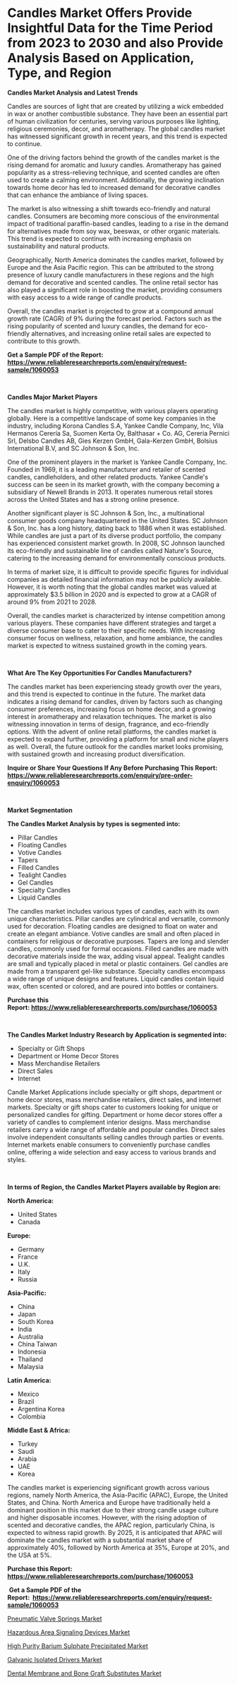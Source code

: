 <p><h1>Candles Market Offers Provide Insightful Data for the Time Period from 2023 to 2030 and also Provide Analysis Based on Application, Type, and Region</h1></p><p><strong>Candles Market Analysis and Latest Trends</strong></p>
<p><p>Candles are sources of light that are created by utilizing a wick embedded in wax or another combustible substance. They have been an essential part of human civilization for centuries, serving various purposes like lighting, religious ceremonies, decor, and aromatherapy. The global candles market has witnessed significant growth in recent years, and this trend is expected to continue.</p><p>One of the driving factors behind the growth of the candles market is the rising demand for aromatic and luxury candles. Aromatherapy has gained popularity as a stress-relieving technique, and scented candles are often used to create a calming environment. Additionally, the growing inclination towards home decor has led to increased demand for decorative candles that can enhance the ambiance of living spaces.</p><p>The market is also witnessing a shift towards eco-friendly and natural candles. Consumers are becoming more conscious of the environmental impact of traditional paraffin-based candles, leading to a rise in the demand for alternatives made from soy wax, beeswax, or other organic materials. This trend is expected to continue with increasing emphasis on sustainability and natural products.</p><p>Geographically, North America dominates the candles market, followed by Europe and the Asia Pacific region. This can be attributed to the strong presence of luxury candle manufacturers in these regions and the high demand for decorative and scented candles. The online retail sector has also played a significant role in boosting the market, providing consumers with easy access to a wide range of candle products.</p><p>Overall, the candles market is projected to grow at a compound annual growth rate (CAGR) of 9% during the forecast period. Factors such as the rising popularity of scented and luxury candles, the demand for eco-friendly alternatives, and increasing online retail sales are expected to contribute to this growth.</p></p>
<p><strong>Get a Sample PDF of the Report:&nbsp; <a href="https://www.reliableresearchreports.com/enquiry/request-sample/1060053">https://www.reliableresearchreports.com/enquiry/request-sample/1060053</a></strong></p>
<p>&nbsp;</p>
<p><strong>Candles Major Market Players</strong></p>
<p><p>The candles market is highly competitive, with various players operating globally. Here is a competitive landscape of some key companies in the industry, including Korona Candles S.A, Yankee Candle Company, Inc, Vila Hermanos Cerería Sa, Suomen Kerta Oy, Balthasar + Co. AG, Cereria Pernici Srl, Delsbo Candles AB, Gies Kerzen GmbH, Gala-Kerzen GmbH, Bolsius International B.V, and SC Johnson & Son, Inc.</p><p>One of the prominent players in the market is Yankee Candle Company, Inc. Founded in 1969, it is a leading manufacturer and retailer of scented candles, candleholders, and other related products. Yankee Candle's success can be seen in its market growth, with the company becoming a subsidiary of Newell Brands in 2013. It operates numerous retail stores across the United States and has a strong online presence.</p><p>Another significant player is SC Johnson & Son, Inc., a multinational consumer goods company headquartered in the United States. SC Johnson & Son, Inc. has a long history, dating back to 1886 when it was established. While candles are just a part of its diverse product portfolio, the company has experienced consistent market growth. In 2008, SC Johnson launched its eco-friendly and sustainable line of candles called Nature's Source, catering to the increasing demand for environmentally conscious products.</p><p>In terms of market size, it is difficult to provide specific figures for individual companies as detailed financial information may not be publicly available. However, it is worth noting that the global candles market was valued at approximately $3.5 billion in 2020 and is expected to grow at a CAGR of around 9% from 2021 to 2028.</p><p>Overall, the candles market is characterized by intense competition among various players. These companies have different strategies and target a diverse consumer base to cater to their specific needs. With increasing consumer focus on wellness, relaxation, and home ambiance, the candles market is expected to witness sustained growth in the coming years.</p></p>
<p>&nbsp;</p>
<p><strong>What Are The Key Opportunities For Candles Manufacturers?</strong></p>
<p><p>The candles market has been experiencing steady growth over the years, and this trend is expected to continue in the future. The market data indicates a rising demand for candles, driven by factors such as changing consumer preferences, increasing focus on home decor, and a growing interest in aromatherapy and relaxation techniques. The market is also witnessing innovation in terms of design, fragrance, and eco-friendly options. With the advent of online retail platforms, the candles market is expected to expand further, providing a platform for small and niche players as well. Overall, the future outlook for the candles market looks promising, with sustained growth and increasing product diversification.</p></p>
<p><strong>Inquire or Share Your Questions If Any Before Purchasing This Report: <a href="https://www.reliableresearchreports.com/enquiry/pre-order-enquiry/1060053">https://www.reliableresearchreports.com/enquiry/pre-order-enquiry/1060053</a></strong></p>
<p>&nbsp;</p>
<p><strong>Market Segmentation</strong></p>
<p><strong>The Candles Market Analysis by types is segmented into:</strong></p>
<p><ul><li>Pillar Candles</li><li>Floating Candles</li><li>Votive Candles</li><li>Tapers</li><li>Filled Candles</li><li>Tealight Candles</li><li>Gel Candles</li><li>Specialty Candles</li><li>Liquid Candles</li></ul></p>
<p><p>The candles market includes various types of candles, each with its own unique characteristics. Pillar candles are cylindrical and versatile, commonly used for decoration. Floating candles are designed to float on water and create an elegant ambiance. Votive candles are small and often placed in containers for religious or decorative purposes. Tapers are long and slender candles, commonly used for formal occasions. Filled candles are made with decorative materials inside the wax, adding visual appeal. Tealight candles are small and typically placed in metal or plastic containers. Gel candles are made from a transparent gel-like substance. Specialty candles encompass a wide range of unique designs and features. Liquid candles contain liquid wax, often scented or colored, and are poured into bottles or containers.</p></p>
<p><strong>Purchase this Report:&nbsp;<a href="https://www.reliableresearchreports.com/purchase/1060053">https://www.reliableresearchreports.com/purchase/1060053</a></strong></p>
<p>&nbsp;</p>
<p><strong>The Candles Market Industry Research by Application is segmented into:</strong></p>
<p><ul><li>Specialty or Gift Shops</li><li>Department or Home Decor Stores</li><li>Mass Merchandise Retailers</li><li>Direct Sales</li><li>Internet</li></ul></p>
<p><p>Candle Market Applications include specialty or gift shops, department or home decor stores, mass merchandise retailers, direct sales, and internet markets. Specialty or gift shops cater to customers looking for unique or personalized candles for gifting. Department or home decor stores offer a variety of candles to complement interior designs. Mass merchandise retailers carry a wide range of affordable and popular candles. Direct sales involve independent consultants selling candles through parties or events. Internet markets enable consumers to conveniently purchase candles online, offering a wide selection and easy access to various brands and styles.</p></p>
<p>&nbsp;</p>
<p><strong>In terms of Region, the Candles Market Players available by Region are:</strong></p>
<p>
    <p> <strong> North America: </strong>
        <ul>
            <li>United States</li>
            <li>Canada</li>
        </ul>
        </p> 
    <p> <strong> Europe: </strong>
        <ul>
            <li>Germany</li>
            <li>France</li>
            <li>U.K.</li>
            <li>Italy</li>
            <li>Russia</li>
        </ul>
        </p> 
    <p> <strong> Asia-Pacific: </strong>
        <ul>
            <li>China</li>
            <li>Japan</li>
            <li>South Korea</li>
            <li>India</li>
            <li>Australia</li>
            <li>China Taiwan</li>
            <li>Indonesia</li>
            <li>Thailand</li>
            <li>Malaysia</li>
        </ul>
        </p> 
    <p> <strong> Latin America: </strong>
        <ul>
            <li>Mexico</li>
            <li>Brazil</li>
            <li>Argentina Korea</li>
            <li>Colombia</li>
        </ul>
        </p> 
    <p> <strong> Middle East & Africa: </strong>
        <ul>
            <li>Turkey</li>
            <li>Saudi</li>
            <li>Arabia</li>
            <li>UAE</li>
            <li>Korea</li>
        </ul>
    </p>
    </p>
<p><p>The candles market is experiencing significant growth across various regions, namely North America, the Asia-Pacific (APAC), Europe, the United States, and China. North America and Europe have traditionally held a dominant position in this market due to their strong candle usage culture and higher disposable incomes. However, with the rising adoption of scented and decorative candles, the APAC region, particularly China, is expected to witness rapid growth. By 2025, it is anticipated that APAC will dominate the candles market with a substantial market share of approximately 40%, followed by North America at 35%, Europe at 20%, and the USA at 5%.</p></p>
<p><strong>Purchase this Report: <a href="https://www.reliableresearchreports.com/purchase/1060053">https://www.reliableresearchreports.com/purchase/1060053</a></strong></p>
<p>&nbsp;<strong>Get a Sample PDF of the Report:&nbsp;&nbsp;<a href="https://www.reliableresearchreports.com/enquiry/request-sample/1060053">https://www.reliableresearchreports.com/enquiry/request-sample/1060053</a></strong></p>
<p><strong></strong></p>
<p><p><a href="https://medium.com/@dritasmani2022/pneumatic-valve-springs-market-size-growth-forecast-2023-2030-7b11c46bc0ae">Pneumatic Valve Springs Market</a></p><p><a href="https://github.com/pizolina/Market-Research-Report-List-1/blob/main/hazardous-area-signaling-devices-market.md">Hazardous Area Signaling Devices Market</a></p><p><a href="https://www.linkedin.com/pulse/high-purity-barium-sulphate-precipitated-market-challenges-peohc/">High Purity Barium Sulphate Precipitated Market</a></p><p><a href="https://www.linkedin.com/pulse/decoding-galvanic-isolated-drivers-market-deep-dive-latest-lqrbe/">Galvanic Isolated Drivers Market</a></p><p><a href="https://github.com/sofayahoo2023/Market-Research-Report-List-1/blob/main/dental-membrane-and-bone-graft-substitutes-market.md">Dental Membrane and Bone Graft Substitutes Market</a></p></p>